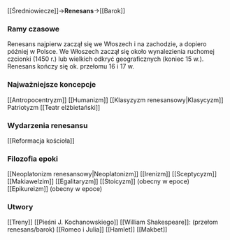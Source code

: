 [[Średniowiecze]]->**Renesans**->[[Barok]]
### Ramy czasowe
Renesans najpierw zaczął się we Włoszech i na zachodzie, a dopiero później w Polsce. 
We Włoszech zaczął się około wynalezienia ruchomej czcionki (1450 r.) lub wielkich odkryć geograficznych (koniec 15 w.).
Renesans kończy się ok. przełomu 16 i 17 w.
### Najważniejsze koncepcje
[[Antropocentryzm]]
[[Humanizm]]
[[Klasyzyzm renesansowy|Klasycyzm]]
Patriotyzm
[[Teatr elżbietański]]
### Wydarzenia renesansu
[[Reformacja kościoła]]
### Filozofia epoki
[[Neoplatonizm renesansowy|Neoplatonizm]]
[[Irenizm]]
[[Sceptycyzm]]
[[Makiawelzim]]
[[Egalitaryzm]]
[[Stoicyzm]] (obecny w epoce)
[[Epikureizm]] (obecny w epoce)
### Utwory
[[Treny]]
[[Pieśni J. Kochanowskiego]]
[[William Shakespeare]]: (przełom renesans/barok)
	[[Romeo i Julia]]
	[[Hamlet]]
	[[Makbet]]